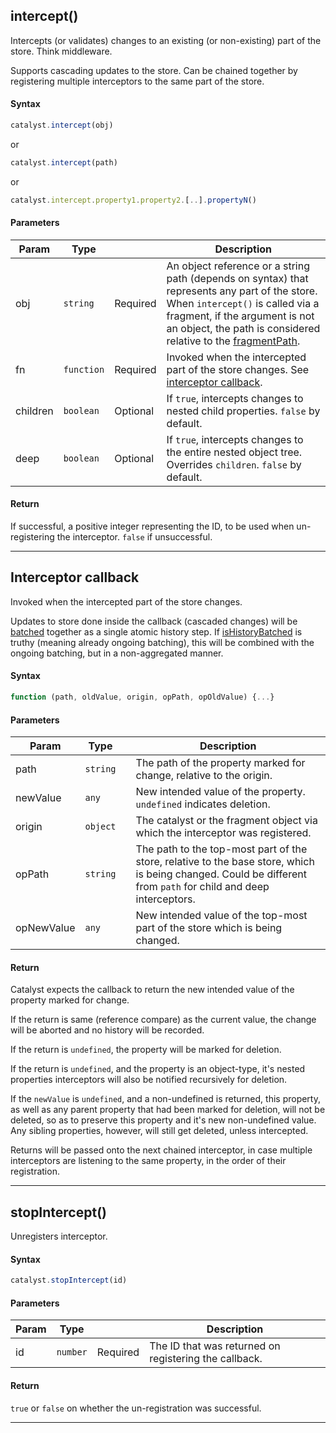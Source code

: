 ## intercept()

Intercepts (or validates) changes to an existing (or non-existing) part of the store. Think middleware.

Supports cascading updates to the store. Can be chained together by registering multiple interceptors to the same part of the store.

#### Syntax

```javascript
catalyst.intercept(obj)
```

or

```javascript
catalyst.intercept(path)
```

or

```javascript
catalyst.intercept.property1.property2.[..].propertyN()
```

#### Parameters

| Param | Type |     | Description |
|  ---  | ---  | --- |     ---     |
| obj | `string` | Required | An object reference or a string path (depends on syntax) that represents any part of the store. When `intercept()` is called via a fragment, if the argument is not an object, the path is considered relative to the [fragmentPath](reference/fragments.md#fragmentPath). |
| fn | `function` | Required | Invoked when the intercepted part of the store changes. See [interceptor callback](#interceptor-callback). |
| children | `boolean` | Optional | If `true`, intercepts changes to nested child properties. `false` by default. |
| deep | `boolean` | Optional | If `true`, intercepts changes to the entire nested object tree. Overrides `children`. `false` by default. |

#### Return


If successful, a positive integer representing the ID, to be used when un-registering the interceptor.
`false` if unsuccessful.

---

## Interceptor callback

Invoked when the intercepted part of the store changes.

Updates to store done inside the callback (cascaded changes) will be [batched](reference/history.md#batch) together as a single atomic history step. If [isHistoryBatched](reference/history.md#isHistoryBatched) is truthy (meaning already ongoing batching), this will be combined with the ongoing batching, but in a non-aggregated manner.

#### Syntax

```javascript
function (path, oldValue, origin, opPath, opOldValue) {...}
```

#### Parameters

| Param | Type |     | Description |
|  ---  | ---  | --- |     ---     |
| path | `string` | | The path of the property marked for change, relative to the origin. |
| newValue | `any` | | New intended value of the property. `undefined` indicates deletion. |
| origin | `object` | | The catalyst or the fragment object via which the interceptor was registered. |
| opPath | `string` | | The path to the top-most part of the store, relative to the base store, which is being changed. Could be different from `path` for child and deep interceptors. |
| opNewValue | `any` | | New intended value of the top-most part of the store which is being changed. |

#### Return

Catalyst expects the callback to return the new intended value of the property marked for change.

If the return is same (reference compare) as the current value, the change will be aborted and no history will be recorded.

If the return is `undefined`, the property will be marked for deletion.

If the return is `undefined`, and the property is an object-type, it's nested properties interceptors will also be notified recursively for deletion.

If the `newValue` is `undefined`, and a non-undefined is returned, this property, as well as any parent property that had been marked for deletion, will not be deleted, so as to preserve this property and it's new non-undefined value. Any sibling properties, however, will still get deleted, unless intercepted.

Returns will be passed onto the next chained interceptor, in case multiple interceptors are listening to the same property, in the order of their registration.

---

## stopIntercept()

Unregisters interceptor.

#### Syntax

```javascript
catalyst.stopIntercept(id)
```

#### Parameters

| Param | Type |     | Description |
|  ---  | ---  | --- |     ---     |
| id | `number` | Required | The ID that was returned on registering the callback. |

#### Return

`true` or `false` on whether the un-registration was successful.

---
